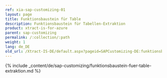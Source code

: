 ```yaml
---
ref: xia-sap-customizing-01
layout: page
title: Funktionsbaustein für Table
description: Funktionsbaustein für Tabellen-Extraktion
product: xtract-is-for-azure
parent: sap-customizing
permalink: /:collection/:path
weight: 1
lang: de_DE
old_url: /Xtract-IS-DE/default.aspx?pageid=SAPCustomizing-DE:funktionsbaustein-fuer-table-komprimierung	
---
```

{% include _content/de/sap-customizing/funktionsbaustein-fuer-table-extraktion.md  %}